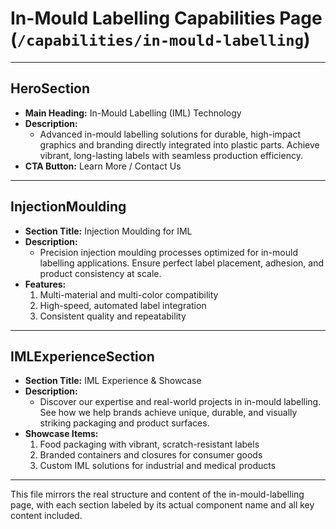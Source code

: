 # In-Mould Labelling Capabilities Page (`/capabilities/in-mould-labelling`)

---

## HeroSection
- **Main Heading:** In-Mould Labelling (IML) Technology
- **Description:**
  - Advanced in-mould labelling solutions for durable, high-impact graphics and branding directly integrated into plastic parts. Achieve vibrant, long-lasting labels with seamless production efficiency.
- **CTA Button:** Learn More / Contact Us

---

## InjectionMoulding
- **Section Title:** Injection Moulding for IML
- **Description:**
  - Precision injection moulding processes optimized for in-mould labelling applications. Ensure perfect label placement, adhesion, and product consistency at scale.
- **Features:**
  1. Multi-material and multi-color compatibility
  2. High-speed, automated label integration
  3. Consistent quality and repeatability

---

## IMLExperienceSection
- **Section Title:** IML Experience & Showcase
- **Description:**
  - Discover our expertise and real-world projects in in-mould labelling. See how we help brands achieve unique, durable, and visually striking packaging and product surfaces.
- **Showcase Items:**
  1. Food packaging with vibrant, scratch-resistant labels
  2. Branded containers and closures for consumer goods
  3. Custom IML solutions for industrial and medical products

---

This file mirrors the real structure and content of the in-mould-labelling page, with each section labeled by its actual component name and all key content included.
